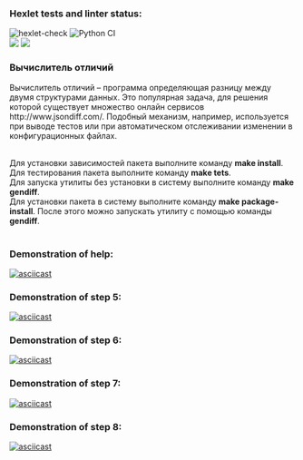 ### Hexlet tests and linter status:
![hexlet-check](https://github.com/Evglit/python-project-lvl2/workflows/hexlet-check/badge.svg)
![Python CI](https://github.com/Evglit/python-project-lvl2/workflows/Python%20CI/badge.svg)<br>
<a href="https://codeclimate.com/github/Evglit/python-project-lvl2/maintainability"><img src="https://api.codeclimate.com/v1/badges/35ca774200bb963b711f/maintainability" /></a>
<a href="https://codeclimate.com/github/Evglit/python-project-lvl2/test_coverage"><img src="https://api.codeclimate.com/v1/badges/35ca774200bb963b711f/test_coverage" /></a><br>

<h3>Вычислитель отличий</h3>
Вычислитель отличий – программа определяющая разницу между двумя структурами данных. Это популярная задача, для решения которой существует множество онлайн сервисов http://www.jsondiff.com/. Подобный механизм, например, используется при выводе тестов или при автоматическом отслеживании изменении в конфигурационных файлах.<br><br>

Для установки зависимостей пакета выполните команду <b>make install</b>.<br>
Для тестирования пакета выполните команду <b>make tets</b>.<br>
Для запуска утилиты без установки в систему выполните команду <b>make gendiff</b>.<br>
Для установки пакета в систему выполните команду <b>make package-install</b>. После этого можно запускать утилиту с помощью команды <b>gendiff</b>.<br><br>

### Demonstration of help:
[![asciicast](https://asciinema.org/a/V71sJYZpaf5sRzXoEOdINp84V.svg)](https://asciinema.org/a/V71sJYZpaf5sRzXoEOdINp84V)<br>

### Demonstration of step 5:
[![asciicast](https://asciinema.org/a/AVvEMwofDQBHrgLLjKaRpLKMj.svg)](https://asciinema.org/a/AVvEMwofDQBHrgLLjKaRpLKMj)<br>

### Demonstration of step 6:
[![asciicast](https://asciinema.org/a/KBjUqI8aQA7VlRdGnIRDW9H9P.svg)](https://asciinema.org/a/KBjUqI8aQA7VlRdGnIRDW9H9P)<br>

### Demonstration of step 7:
[![asciicast](https://asciinema.org/a/FcnSVuBU5nmqIazD9O3oD39qK.svg)](https://asciinema.org/a/FcnSVuBU5nmqIazD9O3oD39qK)<br>

### Demonstration of step 8:
[![asciicast](https://asciinema.org/a/RFuZWoezfR6wxi58AaD3rv6Di.svg)](https://asciinema.org/a/RFuZWoezfR6wxi58AaD3rv6Di)
